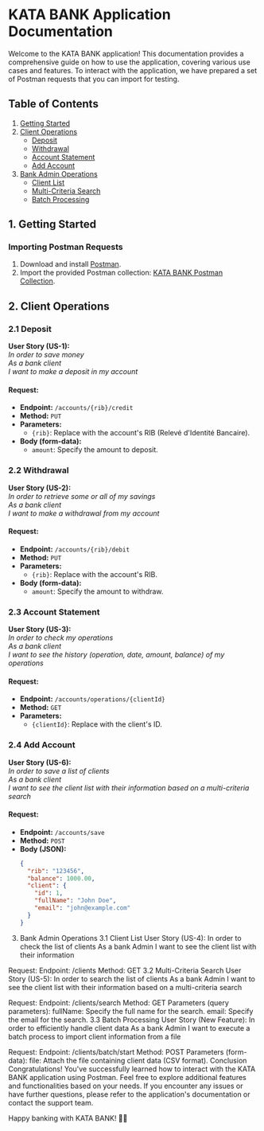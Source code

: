 # KATA BANK Application Documentation

Welcome to the KATA BANK application! This documentation provides a comprehensive guide on how to use the application, covering various use cases and features. To interact with the application, we have prepared a set of Postman requests that you can import for testing.

## Table of Contents
1. [Getting Started](#getting-started)
2. [Client Operations](#client-operations)
   - [Deposit](#deposit)
   - [Withdrawal](#withdrawal)
   - [Account Statement](#account-statement)
   - [Add Account](#add-account)
3. [Bank Admin Operations](#bank-admin-operations)
   - [Client List](#client-list)
   - [Multi-Criteria Search](#multi-criteria-search)
   - [Batch Processing](#batch-processing)

## 1. Getting Started <a name="getting-started"></a>

### Importing Postman Requests
1. Download and install [Postman](https://www.postman.com/).
2. Import the provided Postman collection: [KATA BANK Postman Collection](path/to/your/KATA_BANK_Postman_Collection.json).

## 2. Client Operations <a name="client-operations"></a>

### 2.1 Deposit <a name="deposit"></a>
**User Story (US-1):**  
_In order to save money  
As a bank client  
I want to make a deposit in my account_

#### Request:
- **Endpoint:** `/accounts/{rib}/credit`
- **Method:** `PUT`
- **Parameters:**
  - `{rib}`: Replace with the account's RIB (Relevé d'Identité Bancaire).
- **Body (form-data):**
  - `amount`: Specify the amount to deposit.

### 2.2 Withdrawal <a name="withdrawal"></a>
**User Story (US-2):**  
_In order to retrieve some or all of my savings  
As a bank client  
I want to make a withdrawal from my account_

#### Request:
- **Endpoint:** `/accounts/{rib}/debit`
- **Method:** `PUT`
- **Parameters:**
  - `{rib}`: Replace with the account's RIB.
- **Body (form-data):**
  - `amount`: Specify the amount to withdraw.

### 2.3 Account Statement <a name="account-statement"></a>
**User Story (US-3):**  
_In order to check my operations  
As a bank client  
I want to see the history (operation, date, amount, balance) of my operations_

#### Request:
- **Endpoint:** `/accounts/operations/{clientId}`
- **Method:** `GET`
- **Parameters:**
  - `{clientId}`: Replace with the client's ID.

### 2.4 Add Account <a name="add-account"></a>
**User Story (US-6):**  
_In order to save a list of clients  
As a bank client  
I want to see the client list with their information based on a multi-criteria search_

#### Request:
- **Endpoint:** `/accounts/save`
- **Method:** `POST`
- **Body (JSON):**
  ```json
  {
    "rib": "123456",
    "balance": 1000.00,
    "client": {
      "id": 1,
      "fullName": "John Doe",
      "email": "john@example.com"
    }
  }
3. Bank Admin Operations <a name="bank-admin-operations"></a>
3.1 Client List <a name="client-list"></a>
User Story (US-4):
In order to check the list of clients
As a bank Admin
I want to see the client list with their information

Request:
Endpoint: /clients
Method: GET
3.2 Multi-Criteria Search <a name="multi-criteria-search"></a>
User Story (US-5):
In order to search the list of clients
As a bank Admin
I want to see the client list with their information based on a multi-criteria search

Request:
Endpoint: /clients/search
Method: GET
Parameters (query parameters):
fullName: Specify the full name for the search.
email: Specify the email for the search.
3.3 Batch Processing <a name="batch-processing"></a>
User Story (New Feature):
In order to efficiently handle client data
As a bank Admin
I want to execute a batch process to import client information from a file

Request:
Endpoint: /clients/batch/start
Method: POST
Parameters (form-data):
file: Attach the file containing client data (CSV format).
Conclusion
Congratulations! You've successfully learned how to interact with the KATA BANK application using Postman. Feel free to explore additional features and functionalities based on your needs. If you encounter any issues or have further questions, please refer to the application's documentation or contact the support team.

Happy banking with KATA BANK! 🏦✨
